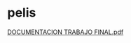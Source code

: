 # pelis
[DOCUMENTACION TRABAJO FINAL.pdf](https://github.com/Niver90/pelis/files/11609742/DOCUMENTACION.TRABAJO.FINAL.pdf)
